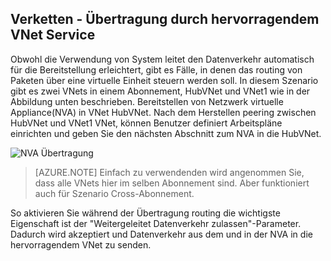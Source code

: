 ## <a name="service-chaining---transit-through-peered-vnet"></a>Verketten - Übertragung durch hervorragendem VNet Service

Obwohl die Verwendung von System leitet den Datenverkehr automatisch für die Bereitstellung erleichtert, gibt es Fälle, in denen das routing von Paketen über eine virtuelle Einheit steuern werden soll.
In diesem Szenario gibt es zwei VNets in einem Abonnement, HubVNet und VNet1 wie in der Abbildung unten beschrieben. Bereitstellen von Netzwerk virtuelle Appliance(NVA) in VNet HubVNet. Nach dem Herstellen peering zwischen HubVNet und VNet1 VNet, können Benutzer definiert Arbeitspläne einrichten und geben Sie den nächsten Abschnitt zum NVA in die HubVNet.

![NVA Übertragung](./media/virtual-networks-create-vnetpeering-scenario-transit-include/figure01.PNG)

> [AZURE.NOTE] Einfach zu verwendenden wird angenommen Sie, dass alle VNets hier im selben Abonnement sind. Aber funktioniert auch für Szenario Cross-Abonnement.

So aktivieren Sie während der Übertragung routing die wichtigste Eigenschaft ist der "Weitergeleitet Datenverkehr zulassen"-Parameter. Dadurch wird akzeptiert und Datenverkehr aus dem und in der NVA in die hervorragendem VNet zu senden.  
